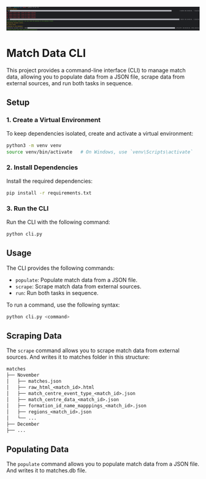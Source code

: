 ![example output](https://github.com/angryfoxx/webscored/blob/main/assets/example_output.png?raw=true)

# Match Data CLI

This project provides a command-line interface (CLI) to manage match data, allowing you to populate data from a JSON file, scrape data from external sources, and run both tasks in sequence.

## Setup

### 1. Create a Virtual Environment

To keep dependencies isolated, create and activate a virtual environment:

```bash
python3 -m venv venv
source venv/bin/activate   # On Windows, use `venv\Scripts\activate`
```

### 2. Install Dependencies

Install the required dependencies:

```bash
pip install -r requirements.txt
```

### 3. Run the CLI

Run the CLI with the following command:

```bash
python cli.py
```

## Usage

The CLI provides the following commands:

- `populate`: Populate match data from a JSON file.
- `scrape`: Scrape match data from external sources.
- `run`: Run both tasks in sequence.

To run a command, use the following syntax:

```bash
python cli.py <command>
```

## Scraping Data

The `scrape` command allows you to scrape match data from external sources.
And writes it to matches folder in this structure:
```
matches
├── November
│   ├── matches.json
│   ├── raw_html_<match_id>.html
│   ├── match_centre_event_type_<match_id>.json
│   ├── match_centre_data_<match_id>.json
│   ├── formation_id_name_mapppings_<match_id>.json
│   ├── regions_<match_id>.json
│   └── ...
├── December
├── ...
```

## Populating Data

The `populate` command allows you to populate match data from a JSON file. 
And writes it to matches.db file.

